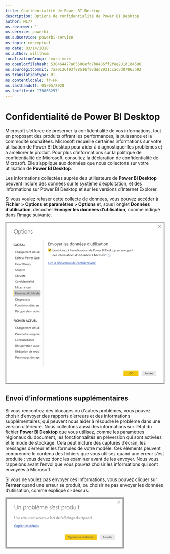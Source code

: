 ```yaml
---
title: Confidentialité de Power BI Desktop
description: Options de confidentialité de Power BI Desktop
author: MI77
ms.reviewer: ''
ms.service: powerbi
ms.subservice: powerbi-service
ms.topic: conceptual
ms.date: 03/14/2018
ms.author: willthom
LocalizationGroup: Learn more
ms.openlocfilehash: 538464477a65600efd7b8486ff2fee281d1d4500
ms.sourcegitcommit: 7aa0136f93f88516f97ddd8031ccac5d07863b92
ms.translationtype: HT
ms.contentlocale: fr-FR
ms.lasthandoff: 05/05/2020
ms.locfileid: "73866297"
---
```

# <a name="power-bi-desktop-privacy"></a>Confidentialité de Power BI Desktop

Microsoft s’efforce de préserver la confidentialité de vos informations, tout en proposant des produits offrant les performances, la puissance et la commodité souhaitées. Microsoft recueille certaines informations sur votre utilisation de Power BI Desktop pour aider à diagnostiquer les problèmes et à améliorer le produit. Pour plus d’informations sur la politique de confidentialité de Microsoft, consultez la déclaration de confidentialité de Microsoft. Elle s’applique aux données que nous collectons sur votre utilisation de **Power BI Desktop**.
 
Les informations collectées auprès des utilisateurs de **Power BI Desktop** peuvent inclure des données sur le système d’exploitation, et des informations sur Power BI Desktop et sur les versions d’Internet Explorer. 
 
Si vous voulez refuser cette collecte de données, vous pouvez accéder à **Fichier > Options et paramètres > Options** et, sous l’onglet **Données d’utilisation**, décocher **Envoyer les données d’utilisation**, comme indiqué dans l’image suivante.

![Paramètres des options pour Envoyer les données d’utilisation](media/desktop-privacy/privacy_01.png)

## <a name="sending-additional-information"></a>Envoi d’informations supplémentaires

Si vous rencontrez des blocages ou d’autres problèmes, vous pouvez choisir d’envoyer des rapports d’erreurs et des informations supplémentaires, qui peuvent nous aider à résoudre le problème dans une version ultérieure. Nous collectons aussi des informations sur l’état du fichier **Power BI Desktop** que vous utilisez, comme les paramètres régionaux du document, les fonctionnalités en préversion qui sont activées et le mode de stockage. Cela peut inclure des captures d’écran, les messages d’erreur et les formules de votre modèle. Ces éléments peuvent comprendre le contenu des fichiers que vous utilisez quand une erreur s’est produite : vous devez donc les examiner avant de les envoyer. Nous vous rappelons avant l’envoi que vous pouvez choisir les informations qui sont envoyées à Microsoft.  
 
Si vous ne voulez pas envoyer ces informations, vous pouvez cliquer sur **Fermer** quand une erreur se produit, ou choisir ne pas envoyer les données d’utilisation, comme expliqué ci-dessus. 

![Boîte de dialogue Blocage](media/desktop-privacy/privacy_02.png)
